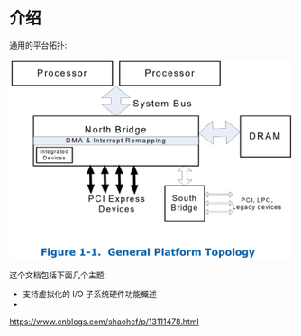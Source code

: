 
# 介绍

通用的平台拓扑:

![2022-11-01-17-10-33.png](./images/2022-11-01-17-10-33.png)

这个文档包括下面几个主题:

* 支持虚拟化的 I/O 子系统硬件功能概述
* 






https://www.cnblogs.com/shaohef/p/13111478.html

